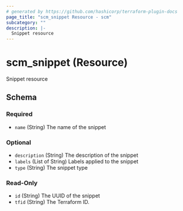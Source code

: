 ```yaml
---
# generated by https://github.com/hashicorp/terraform-plugin-docs
page_title: "scm_snippet Resource - scm"
subcategory: ""
description: |-
  Snippet resource
---
```


# scm_snippet (Resource)

Snippet resource



<!-- schema generated by tfplugindocs -->
## Schema

### Required

- `name` (String) The name of the snippet

### Optional

- `description` (String) The description of the snippet
- `labels` (List of String) Labels applied to the snippet
- `type` (String) The snippet type

### Read-Only

- `id` (String) The UUID of the snippet
- `tfid` (String) The Terraform ID.
